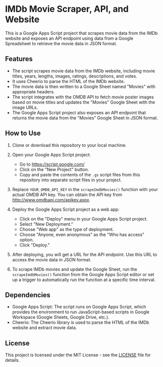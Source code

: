 # IMDb Movie Scraper, API, and Website

This is a Google Apps Script project that scrapes movie data from the IMDb website and exposes an API endpoint using data from a Google Spreadsheet to retrieve the movie data in JSON format.

## Features

- The script scrapes movie data from the IMDb website, including movie titles, years, lengths, images, ratings, descriptions, and votes.
- It uses Cheerio to parse the HTML of the IMDb website.
- The movie data is then written to a Google Sheet named "Movies" with appropriate headers.
- The script integrates with the OMDB API to fetch movie poster images based on movie titles and updates the "Movies" Google Sheet with the image URLs.
- The Google Apps Script project also exposes an API endpoint that returns the movie data from the "Movies" Google Sheet in JSON format.

## How to Use

1. Clone or download this repository to your local machine.

2. Open your Google Apps Script project:
   - Go to https://script.google.com/
   - Click on the "New Project" button.
   - Copy and paste the contents of the `.gs` script files from this repository into separate script files in your project.

3. Replace `YOUR_OMDB_API_KEY` in the `scrapeImdbMovies()` function with your actual OMDB API key. You can obtain the API key from http://www.omdbapi.com/apikey.aspx.

4. Deploy the Google Apps Script project as a web app:
   - Click on the "Deploy" menu in your Google Apps Script project.
   - Select "New Deployment."
   - Choose "Web app" as the type of deployment.
   - Choose "Anyone, even anonymous" as the "Who has access" option.
   - Click "Deploy."

5. After deploying, you will get a URL for the API endpoint. Use this URL to access the movie data in JSON format.

6. To scrape IMDb movies and update the Google Sheet, run the `scrapeImdbMovies()` function from the Google Apps Script editor or set up a trigger to automatically run the function at a specific time interval.

## Dependencies

- Google Apps Script: The script runs on Google Apps Script, which provides the environment to run JavaScript-based scripts in Google Workspace (Google Sheets, Google Drive, etc.).
- Cheerio: The Cheerio library is used to parse the HTML of the IMDb website and extract movie data.

## License

This project is licensed under the MIT License - see the [LICENSE](LICENSE) file for details.
